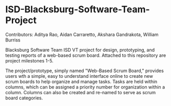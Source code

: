 # ISD-Blacksburg-Software-Team-Project
Contributors: Aditya Rao, Aidan Carraretto, Akshara Gandrakota, William Burriss

Blacksburg Software Team ISD VT project for design, prototyping, and testing reports of a
web-based scrum board. Attached to this repository are project milestones 1-5.

The project/prototype, simply named "Web-Based Scrum Board," provides users wth a simple, easy to
understand interface online to create new scrum boards to help organize and manage tasks.
Tasks are held within columns, which can be assigned a priority number for organization within
a column. Columns can also be created and re-named to serve as scrum board categories.
